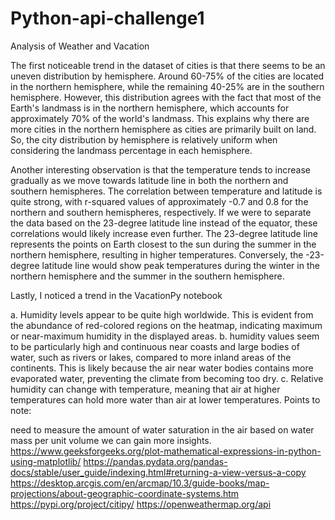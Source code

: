# Python-api-challenge1
Analysis of Weather and Vacation

The first noticeable trend in the dataset of cities is that there seems to be an uneven distribution by hemisphere. Around 60-75% of the cities are located in the northern hemisphere, while the remaining 40-25% are in the southern hemisphere. However, this distribution agrees with the fact that most of the Earth's landmass is in the northern hemisphere, which accounts for approximately 70% of the world's landmass. This explains why there are more cities in the northern hemisphere as cities are primarily built on land. So, the city distribution by hemisphere is relatively uniform when considering the landmass percentage in each hemisphere.

Another interesting observation is that the temperature tends to increase gradually as we move towards latitude line in both the northern and southern hemispheres. The correlation between temperature and latitude is quite strong, with r-squared values of approximately -0.7 and 0.8 for the northern and southern hemispheres, respectively. If we were to separate the data based on the 23-degree latitude line instead of the equator, these correlations would likely increase even further. The 23-degree latitude line represents the points on Earth closest to the sun during the summer in the northern hemisphere, resulting in higher temperatures. Conversely, the -23-degree latitude line would show peak temperatures during the winter in the northern hemisphere and the summer in the southern hemisphere.

Lastly, I noticed a trend in the VacationPy notebook

a. Humidity levels appear to be quite high worldwide. This is evident from the abundance of red-colored regions on the heatmap, indicating maximum or near-maximum humidity in the displayed areas. b. humidity values seem to be particularly high and continuous near coasts and large bodies of water, such as rivers or lakes, compared to more inland areas of the continents. This is likely because the air near water bodies contains more evaporated water, preventing the climate from becoming too dry. c. Relative humidity can change with temperature, meaning that air at higher temperatures can hold more water than air at lower temperatures. Points to note:

need to measure the amount of water saturation in the air based on water mass per unit volume we can gain more insights. https://www.geeksforgeeks.org/plot-mathematical-expressions-in-python-using-matplotlib/ https://pandas.pydata.org/pandas-docs/stable/user_guide/indexing.html#returning-a-view-versus-a-copy https://desktop.arcgis.com/en/arcmap/10.3/guide-books/map-projections/about-geographic-coordinate-systems.htm https://pypi.org/project/citipy/ https://openweathermap.org/api
